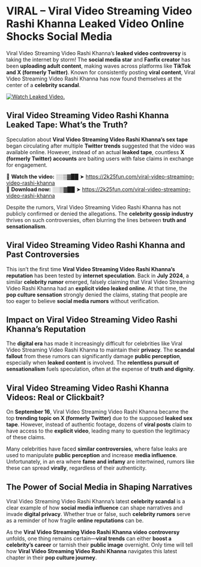 # VIRAL – Viral Video Streaming Video Rashi Khanna Leaked Video Online Shocks Social Media 

Viral Video Streaming Video Rashi Khanna’s **leaked video controversy** is taking the internet by storm! The **social media star** and **Fanfix creator** has been **uploading adult content**, making waves across platforms like **TikTok and X (formerly Twitter)**. Known for consistently posting **viral content**, Viral Video Streaming Video Rashi Khanna has now found themselves at the center of a **celebrity scandal**.  

[![Watch Leaked Video.](https://miro.medium.com/v2/resize:fit:828/format:webp/1*cilzJN44JGOrTw9NJCrNHA.gif "Watch Leaked Video")](https://2k25fun.com/viral-video-streaming-video-rashi-khanna)

## **Viral Video Streaming Video Rashi Khanna Leaked Tape: What’s the Truth?**  
Speculation about **Viral Video Streaming Video Rashi Khanna’s sex tape** began circulating after multiple **Twitter trends** suggested that the video was available online. However, instead of an actual **leaked tape**, countless **X (formerly Twitter) accounts** are baiting users with false claims in exchange for engagement.  

🔹 **Watch the video:** ░░▒▓██ ➤ https://2k25fun.com/viral-video-streaming-video-rashi-khanna  
🔹 **Download now:** ░░▒▓██ ➤ https://2k25fun.com/viral-video-streaming-video-rashi-khanna  

Despite the rumors, Viral Video Streaming Video Rashi Khanna has not publicly confirmed or denied the allegations. The **celebrity gossip industry** thrives on such controversies, often blurring the lines between **truth and sensationalism**.  

## **Viral Video Streaming Video Rashi Khanna and Past Controversies**  
This isn’t the first time **Viral Video Streaming Video Rashi Khanna’s reputation** has been tested by **internet speculation**. Back in **July 2024**, a similar **celebrity rumor** emerged, falsely claiming that Viral Video Streaming Video Rashi Khanna had an **explicit video leaked online**. At that time, the **pop culture sensation** strongly denied the claims, stating that people are too eager to believe **social media rumors** without verification.  

## **Impact on Viral Video Streaming Video Rashi Khanna’s Reputation**  
The **digital era** has made it increasingly difficult for celebrities like Viral Video Streaming Video Rashi Khanna to maintain their **privacy**. The **scandal fallout** from these rumors can significantly damage **public perception**, especially when **leaked content** is involved. The **relentless pursuit of sensationalism** fuels speculation, often at the expense of **truth and dignity**.  

## **Viral Video Streaming Video Rashi Khanna Videos: Real or Clickbait?**  
On **September 16**, Viral Video Streaming Video Rashi Khanna became the top **trending topic on X (formerly Twitter)** due to the supposed **leaked sex tape**. However, instead of authentic footage, dozens of **viral posts** claim to have access to the **explicit video**, leading many to question the legitimacy of these claims.  

Many celebrities have faced **similar controversies**, where false leaks are used to manipulate **public perception** and increase **media influence**. Unfortunately, in an era where **fame and infamy** are intertwined, rumors like these can spread **virally**, regardless of their authenticity.  

## **The Power of Social Media in Shaping Narratives**  
Viral Video Streaming Video Rashi Khanna’s latest **celebrity scandal** is a clear example of how **social media influence** can shape narratives and invade **digital privacy**. Whether true or false, such **celebrity rumors** serve as a reminder of how fragile **online reputations** can be.  

As the **Viral Video Streaming Video Rashi Khanna video controversy** unfolds, one thing remains certain—**viral trends** can either **boost a celebrity’s career** or tarnish their **public image** overnight. Only time will tell how **Viral Video Streaming Video Rashi Khanna** navigates this latest chapter in their **pop culture journey**. 